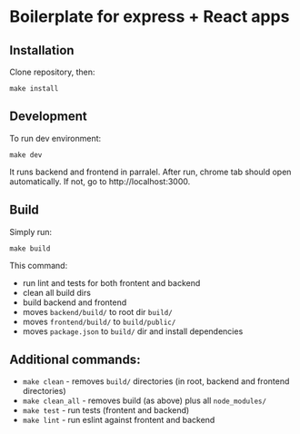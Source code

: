 # Boilerplate for express + React apps

## Installation

Clone repository, then:
```
make install
```

## Development
To run dev environment:
```
make dev
```
It runs backend and frontend in parralel. After run, chrome tab should open automatically. If not, go to http://localhost:3000.

## Build
Simply run:
```
make build
```

This command:
- run lint and tests for both frontent and backend
- clean all build dirs
- build backend and frontend
- moves `backend/build/` to root dir `build/`
- moves `frontend/build/` to `build/public/`
- moves `package.json` to `build/` dir and install dependencies

## Additional commands:
- `make clean` - removes `build/` directories (in root, backend and frontend directories)
- `make clean_all` - removes build (as above) plus all `node_modules/`
- `make test` - run tests (frontent and backend)
- `make lint` - run eslint against frontent and backend
